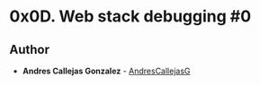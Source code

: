 # 0x0D. Web stack debugging #0

## Author
* **Andres Callejas Gonzalez** - [AndresCallejasG](https://github.com/AndresCallejasG)